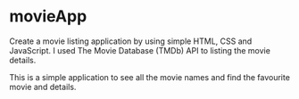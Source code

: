 # movieApp
Create a movie listing application by using simple HTML, CSS and JavaScript. I used The Movie Database (TMDb) API to listing the movie details. 

This is a simple application to see all the movie names and find the favourite movie and details.
